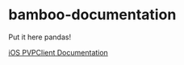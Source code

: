 # bamboo-documentation
Put it here pandas!



[iOS PVPClient Documentation](https://htmlpreview.github.io/?https://bitbucket.org/pandaos/pvpclient-ios-help/raw/7f438e0347accb31e304293e6c27e32fb926a806/index.html)
